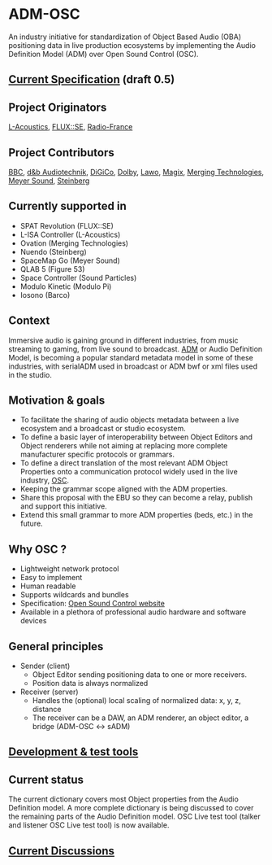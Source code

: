 # ADM-OSC
An industry initiative for standardization of Object Based Audio (OBA) positioning data in live production ecosystems by implementing the Audio Definition Model (ADM) over Open Sound Control (OSC).

## [Current Specification](https://immersive-audio-live.github.io/ADM-OSC/html/adm_spec.html) (draft 0.5)

## Project Originators
[L-Acoustics](https://www.l-acoustics.com/), [FLUX::SE](https://www.flux.audio/), [Radio-France](https://www.radiofrance.com/innovation-nouveaux-formats)

## Project Contributors
[BBC](https://www.bbc.com/), [d&b Audiotechnik](https://www.dbaudio.com/), [DiGiCo](https://digico.biz/), [Dolby](https://www.dolby.com), [Lawo](https://lawo.com/), [Magix](https://www.magix.com/), [Merging Technologies](https://www.merging.com/), [Meyer Sound](https://meyersound.com/), [Steinberg](https://www.steinberg.net/)

## Currently supported in
- SPAT Revolution (FLUX::SE)
- L-ISA Controller (L-Acoustics)
- Ovation (Merging Technologies)
- Nuendo (Steinberg)
- SpaceMap Go (Meyer Sound)
- QLAB 5 (Figure 53)
- Space Controller (Sound Particles)
- Modulo Kinetic (Modulo Pi)
- Iosono (Barco)

## Context
Immersive audio is gaining ground in different industries, from music streaming to gaming, from live sound to broadcast. [ADM](https://adm.ebu.io/) or Audio Definition Model, is becoming a popular standard metadata model in some of these industries, with serialADM used in broadcast or ADM bwf or xml files used in the studio.

## Motivation & goals
* To facilitate the sharing of audio objects metadata between a live ecosystem and a broadcast or studio ecosystem.
* To define a basic layer of interoperability between Object Editors and Object renderers while not aiming at replacing more complete manufacturer specific protocols or grammars.
* To define a direct translation of the most relevant ADM Object Properties onto a communication protocol widely used in the live industry, [OSC](https://opensoundcontrol.stanford.edu/index.html).
* Keeping the grammar scope aligned with the ADM properties.
* Share this proposal with the EBU so they can become a relay, publish and support this initiative.
* Extend this small grammar to more ADM properties (beds, etc.) in the future.

## Why OSC ?
* Lightweight network protocol
* Easy to implement
* Human readable
* Supports wildcards and bundles
* Specification: [Open Sound Control website](http://opensoundcontrol.org/)
* Available in a plethora of professional audio hardware and software devices

## General principles
* Sender (client)
  * Object Editor sending positioning data to one or more receivers.
  * Position data is always normalized 
* Receiver (server)
  * Handles the (optional) local scaling of normalized data: x, y, z, distance
  * The receiver can be a DAW, an ADM renderer, an object editor, a bridge (ADM-OSC <-> sADM)
  
## [Development & test tools](https://github.com/immersive-audio-live/ADM-OSC/blob/main/docs/dev_and_test.md)

## Current status
The current dictionary covers most Object properties from the Audio Definition model.
A more complete dictionary is being discussed to cover the remaining parts of the Audio Definition model.
OSC Live test tool (talker and listener OSC Live test tool) is now available.

## [Current Discussions](https://github.com/immersive-audio-live/ADM-OSC/issues)
